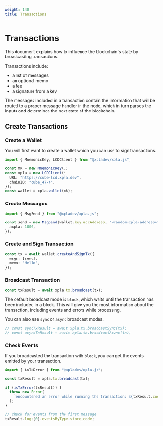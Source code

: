 ```yaml
---
weight: 140
title: Transactions
---
```


# Transactions

This document explains how to influence the blockchain's state by broadcasting transactions.

Transactions include:

- a list of messages
- an optional memo
- a fee
- a signature from a key

The messages included in a transaction contain the information that will be routed to a proper message handler in the node, which in turn parses the inputs and determines the next state of the blockchain.

## Create Transactions

### Create a Wallet

You will first want to create a wallet which you can use to sign transactions.

```ts
import { MnemonicKey, LCDClient } from "@xpladev/xpla.js";

const mk = new MnemonicKey();
const xpla = new LCDClient({
  URL: "https://cube-lcd.xpla.dev",
  chainID: "cube_47-4",
});
const wallet = xpla.wallet(mk);
```

### Create Messages

```ts
import { MsgSend } from "@xpladev/xpla.js";

const send = new MsgSend(wallet.key.accAddress, "<random-xpla-address>", {
  axpla: 1000,
});
```

### Create and Sign Transaction

```ts
const tx = await wallet.createAndSignTx({
  msgs: [send],
  memo: "Hello",
});
```

### Broadcast Transaction

```ts
const txResult = await xpla.tx.broadcast(tx);
```

The default broadcast mode is `block`, which waits until the transaction has been included in a block. This will give you the most information about the transaction, including events and errors while processing.

You can also use `sync` or `async` broadcast modes.

```ts
// const syncTxResult = await xpla.tx.broadcastSync(tx);
// const asyncTxResult = await xpla.tx.broadcastAsync(tx);
```

### Check Events

If you broadcasted the transaction with `block`, you can get the events emitted by your transaction.

```ts
import { isTxError } from "@xpladev/xpla.js";

const txResult = xpla.tx.broadcast(tx);

if (isTxError(txResult)) {
  throw new Error(
    `encountered an error while running the transaction: ${txResult.code} ${txResult.codespace}`
  );
}

// check for events from the first message
txResult.logs[0].eventsByType.store_code;
```
